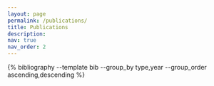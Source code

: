```yaml
---
layout: page
permalink: /publications/
title: Publications
description:
nav: true
nav_order: 2
---
```

<!-- _pages/publications.md -->
<div class="publications">
{% bibliography --template bib --group_by type,year --group_order ascending,descending %}


</div>
